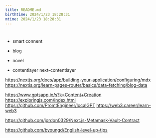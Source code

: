 ```yaml
---
title: README.md
birthtime: 2024/1/23 18:28:31
mtime: 2024/1/23 18:28:31
---
```


# 

- smart connent

- blog

- novel

- contentlayer
next-contentlayer

https://nextjs.org/docs/app/building-your-application/configuring/mdx
https://nextjs.org/learn-pages-router/basics/data-fetching/blog-data

https://www.gptsapp.io/s?k=Content+Creation
https://exploringjs.com/index.html
https://github.com/PromtEngineer/localGPT
https://web3.career/learn-web3

https://github.com/jordon0329/Next.js-Metamask-Vault-Contract

https://github.com/byoungd/English-level-up-tips